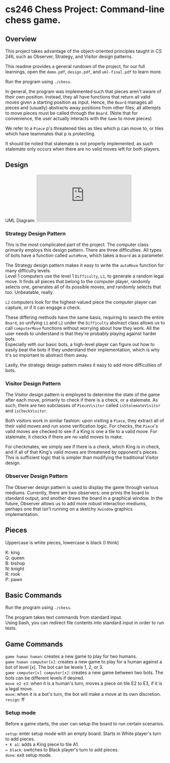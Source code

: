 # cs246 Chess Project: Command-line chess game.

## Overview
This project takes advantage of the object-oriented principles taught in CS 246, such as Observer, Strategy, and Visitor design patterns.

This readme provides a general rundown of the project, for our full learnings, open the `demo.pdf`, `design.pdf`, and `uml-final.pdf` to learn more.

Run the program using `./chess`. 

In general, the program was implemented such that pieces aren't aware of their own position. Instead, they all have functions
that return all valid moves given a starting position as input. Hence, the `Board` manages all pieces and (usually) abstracts away positions from other files; 
all attempts to move pieces must be called through the `Board`. (Note that for convenience, the user actually interacts with the `Game` to move pieces)

We refer to a `Piece` p's threatened tiles as tiles which p can move to, or tiles which have teammates that p is protecting.

It should be noted that stalemate is not properly implemented, as such stalemate only occurs when there are no valid moves left
for both players.

## Design
UML Diagram:
![Diagram](https://github.com/wx02shi/cs246-chess-project/blob/master/uml-final.pdf)

### Strategy Design Pattern
This is the most complicated part of the project. The computer class primarily employs this design pattern. 
There are three difficulties. All types of bots have a function called `autoMove`, which takes a `Board` as a parameter.

The Strategy design pattern makes it easy to write the `autoMove` function for many difficulty levels. \
Level 1 computers use the level 1 `Difficulty`, `L1`, to generate a random legal move. It finds all pieces that belong
to the computer player, randomly selects one, generates all of its possible moves, and randomly selects that too. Unbeatable, really.

`L2` computers look for the highest-valued piece the computer player can capture, or if it can engage a check. 

These differing methods have the same basis, requiring to search the entire `Board`, so unifying `L1` and `L2` under the 
`Difficulty` abstract class allows us to call `computerMove` functions without worrying about how they work. All the user
needs to understand is that they're probably playing against harder bots. \
Especially with our basic bots, a high-level player can figure out how to easily beat the bots if they understand their implementation,
which is why it's so important to abstract them away.

Lastly, the strategy design pattern makes it easy to add more difficulties of bots.

### Visitor Design Pattern
The Visitor design pattern is employed to determine the state of the game after each move, primarily to check if there is a check,
or a stalemate. As such, there are two subclasses of `PieceVisitor` called `isStalemateVisitor` and `isCheckVisitor`. 

Both visitors work in similar fashion: upon visiting a `Piece`, they extract all of their valid moves and run some verification logic.
For checks, the `Piece`'s valid moves are checked to see if a King is one a tile to a valid move. For stalemate, it checks if
there are no valid moves to make.

For checkmates, we simply see if there is a check, which King is in check, and if all of that King's valid moves are threatened
by opponent's pieces. This is sufficient logic that is simpler than modifying the traditional Visitor design.

### Observer Design Pattern
The Observer design pattern is used to display the game through various mediums. Currently, there are two observers: 
one prints the board to standard output, and another draws the board in a graphical window. In the future, Observer allows
us to add more robust interaction mediums, perhaps one that isn't running on a sketchy `Xwindow` graphics implementation.

## Pieces
Uppercase is white pieces, lowercase is black (I think)

K: king \
Q: queen \
B: bishop \
N: knight \
R: rook \
P: pawn

## Basic Commands
Run the program using `./chess`. 

The program takes text commands from standard input. \
Using bash, you can redirect file contents into standard input in order to run tests.

## Game Commands
`game human human`: creates a new game to play for two humans. \
`game human computer[x]`: creates a new game to play for a human against a bot of level [x]. The bot can be levels 1, 2, or 3.\
`game computer[x] computer[x]`: creates a new game between two bots. The bots can be different levels if desired.\
`move e2 e3`: when it is a human's turn, moves a piece on tile E2 to E3, if it is a legal move.\
`move`: when it is a bot's turn, the bot will make a move at its own discretion.\
`resign`: ff
### Setup mode
Before a game starts, the user can setup the board to run certain scenarios.

`setup`: enter setup mode with an empty board. Starts in White player's turn to add pieces. \
`+ K a1`: adds a King piece to tile A1.\
`= black`: switches to Black player's turn to add pieces.\
`done`: exit setup mode.
